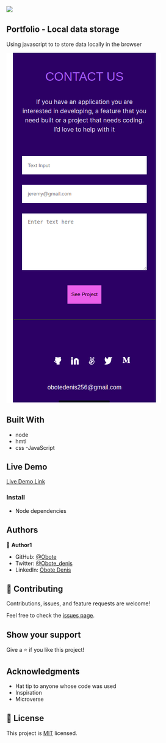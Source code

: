 ![](https://img.shields.io/badge/Microverse-blueviolet)

## Portfolio - Local data storage

Using javascript to to store data locally in the browser


![screenshot](./app_screenshot.png)


## Built With

- node
- hmtl
- css
-JavaScript
## Live Demo

[Live Demo Link](https://obote.github.io/Profile/)



### Install
- Node dependencies


## Authors

👤 **Author1**

- GitHub: [@Obote](https://github.com/Obote)
- Twitter: [@Obote_denis](https://twitter.com/Obote_denis)
- LinkedIn: [Obote Denis](https://www.linkedin.com/in/obote-denis-9859a2a3/)

## 🤝 Contributing

Contributions, issues, and feature requests are welcome!

Feel free to check the [issues page](../../issues/).

## Show your support

Give a ⭐️ if you like this project!

## Acknowledgments
- Hat tip to anyone whose code was used
- Inspiration
- Microverse

## 📝 License

This project is [MIT](./MIT.md) licensed.